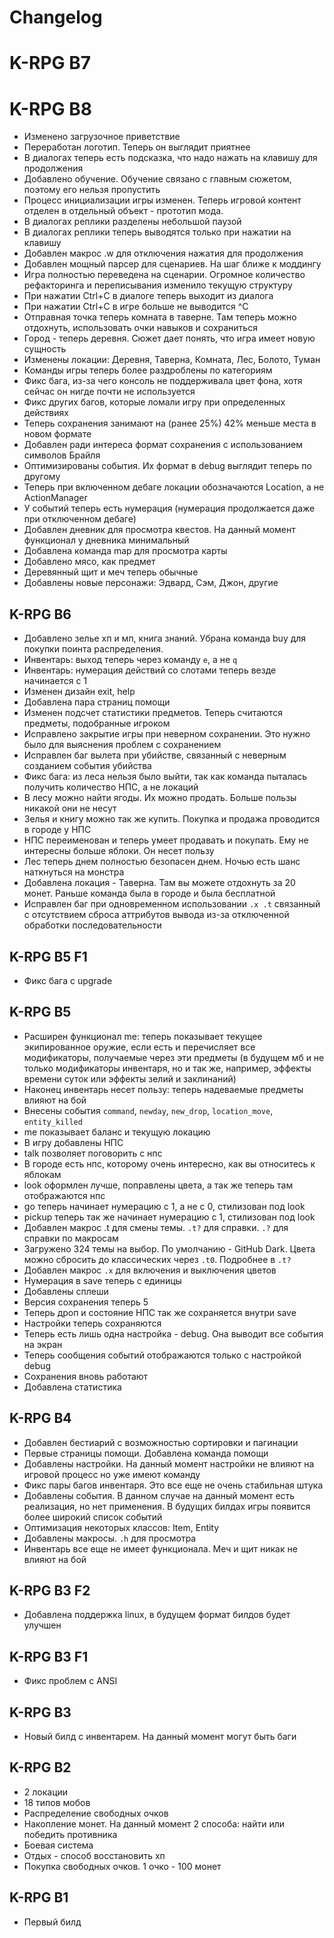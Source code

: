 # Changelog

# K-RPG B7

# K-RPG B8

- Изменено загрузочное приветствие
- Переработан логотип. Теперь он выглядит приятнее
- В диалогах теперь есть подсказка, что надо нажать на клавишу для продолжения
- Добавлено обучение. Обучение связано с главным сюжетом, поэтому его нельзя пропустить
- Процесс инициализации игры изменен. Теперь игровой контент отделен в отдельный объект - прототип мода.
- В диалогах реплики разделены небольшой паузой
- В диалогах реплики теперь выводятся только при нажатии на клавишу
- Добавлен макрос .w для отключения нажатия для продолжения
- Добавлен мощный парсер для сценариев. На шаг ближе к моддингу
- Игра полностью переведена на сценарии. Огромное количество рефакторинга и переписывания изменило текущую структуру
- При нажатии Ctrl+C в диалоге теперь выходит из диалога
- При нажатии Ctrl+C в игре больше не выводится ^C
- Отправная точка теперь комната в таверне. Там теперь можно отдохнуть, использовать очки навыков и сохраниться
- Город - теперь деревня. Сюжет дает понять, что игра имеет новую сущность
- Изменены локации: Деревня, Таверна, Комната, Лес, Болото, Туман
- Команды игры теперь более раздроблены по категориям
- Фикс бага, из-за чего консоль не поддерживала цвет фона, хотя сейчас он нигде почти не используется
- Фикс других багов, которые ломали игру при определенных действиях
- Теперь сохранения занимают на (ранее 25%) 42% меньше места в новом формате
- Добавлен ради интереса формат сохранения с использованием символов Брайля
- Оптимизированы события. Их формат в debug выглядит теперь по другому
- Теперь при включенном дебаге локации обозначаются Location, а не ActionManager
- У событий теперь есть нумерация (нумерация продолжается даже при отключенном дебаге)
- Добавлен дневник для просмотра квестов. На данный момент функционал у дневника минимальный
- Добавлена команда map для просмотра карты
- Добавлено мясо, как предмет
- Деревянный щит и меч теперь обычные
- Добавлены новые персонажи: Эдвард, Сэм, Джон, другие

## K-RPG B6
- Добавлено зелье хп и мп, книга знаний. Убрана команда buy для покупки поинта распределения.
- Инвентарь: выход теперь через команду `e`, а не `q`
- Инвентарь: нумерация действий со слотами теперь везде начинается с 1
- Изменен дизайн exit, help
- Добавлена пара страниц помощи
- Изменен подсчет статистики предметов. Теперь считаются предметы, подобранные игроком
- Исправлено закрытие игры при неверном сохранении. Это нужно было для выяснения проблем с сохранением
- Исправлен баг вылета при убийстве, связанный с неверным созданием события убийства
- Фикс бага: из леса нельзя было выйти, так как команда пыталась получить количество НПС, а не локаций
- В лесу можно найти ягоды. Их можно продать. Больше пользы никакой они не несут
- Зелья и книгу можно так же купить. Покупка и продажа проводится в городе у НПС
- НПС переименован и теперь умеет продавать и покупать. Ему не интересны больше яблоки. Он несет пользу
- Лес теперь днем полностью безопасен днем. Ночью есть шанс наткнуться на монстра
- Добавлена локация - Таверна. Там вы можете отдохнуть за 20 монет. Раньше команда была в городе и была бесплатной
- Исправлен баг при одновременном использовании `.x .t` связанный с отсутствием сброса аттрибутов вывода из-за отключенной обработки последовательности

## K-RPG B5 F1
- Фикс бага с upgrade

## K-RPG B5
- Расширен функционал me: теперь показывает текущее экипированное оружие, если есть и перечисляет все модификаторы, получаемые через эти предметы (в будущем мб и не только модификаторы инвентаря, но и так же, например, эффекты времени суток или эффекты зелий и заклинаний)
- Наконец инвентарь несет пользу: теперь надеваемые предметы влияют на бой
- Внесены события `command`, `newday`, `new_drop`, `location_move`, `entity_killed`
- me показывает баланс и текущую локацию
- В игру добавлены НПС
- talk позволяет поговорить с нпс
- В городе есть нпс, которому очень интересно, как вы относитесь к яблокам
- look оформлен лучше, поправлены цвета, а так же теперь там отображаются нпс
- go теперь начинает нумерацию с 1, а не с 0, стилизован под look
- pickup теперь так же начинает нумерацию с 1, стилизован под look
- Добавлен макрос .t для смены темы. `.t?` для справки. `.?` для справки по макросам
- Загружено 324 темы на выбор. По умолчанию - GitHub Dark. Цвета можно сбросить до классических через `.t0`. Подробнее в `.t?`
- Добавлен макрос `.x` для включения и выключения цветов
- Нумерация в save теперь с единицы
- Добавлены сплеши
- Версия сохранения теперь 5
- Теперь дроп и состояние НПС так же сохраняется внутри save
- Настройки теперь сохраняются
- Теперь есть лишь одна настройка - debug. Она выводит все события на экран
- Теперь сообщения событий отображаются только с настройкой debug
- Сохранения вновь работают
- Добавлена статистика

## K-RPG B4

- Добавлен бестиарий с возможностью сортировки и пагинации
- Первые страницы помощи. Добавлена команда помощи
- Добавлены настройки. На данный момент настройки не влияют на игровой процесс но уже имеют команду
- Фикс пары багов инвентаря. Это все еще не очень стабильная штука
- Добавлены события. В данном случае на данный момент есть реализация, но нет применения. В будущих билдах игры появится более широкий список событий
- Оптимизация некоторых классов: Item, Entity
- Добавлены макросы. `.h` для просмотра
- Инвентарь все еще не имеет функционала. Меч и щит никак не влияют на бой

## K-RPG B3 F2

- Добавлена поддержка linux, в будущем формат билдов будет улучшен

## K-RPG B3 F1

- Фикс проблем c ANSI

## K-RPG B3

- Новый билд с инвентарем. На данный момент могут быть баги

## K-RPG B2
- 2 локации
- 18 типов мобов
- Распределение свободных очков
- Накопление монет. На данный момент 2 способа: найти или победить противника
- Боевая система
- Отдых - способ восстановить хп
- Покупка свободных очков. 1 очко - 100 монет

## K-RPG B1

-  Первый билд